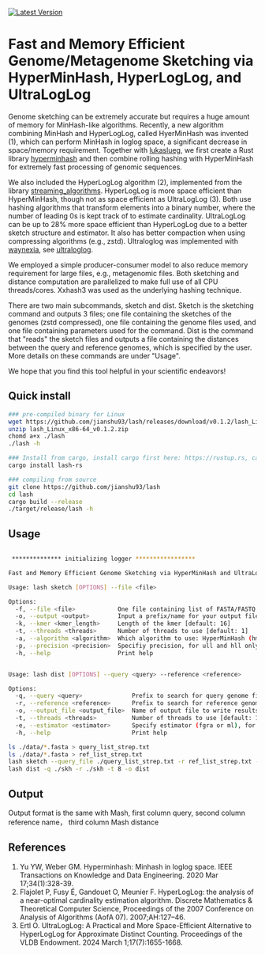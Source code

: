 [![Latest Version](https://img.shields.io/crates/v/lash-rs?style=for-the-badge&color=mediumpurple&logo=rust)](https://crates.io/crates/lash-rs)

# Fast and Memory Efficient Genome/Metagenome Sketching via HyperMinHash, HyperLogLog, and UltraLogLog

Genome sketching can be extremely accurate but requires a huge amount of memory for MinHash-like algorithms. Recently, a new algorithm combining MinHash and HyperLogLog, called HyerMinHash was invented (1), which can perform MinHash in loglog space, a significant decrease in space/memory requirement. Together with [lukaslueg](https://github.com/lukaslueg), we first create a Rust library [hyperminhash](https://github.com/lukaslueg/hyperminhash) and then combine rolling hashing with HyperMinHash for extremely fast processing of genomic sequences. 

We also included the HyperLogLog algorithm (2), implemented  from the library [streaming_algorithms](https://github.com/jianshu93/streaming_algorithms/tree/master). HyperLogLog is more space efficient than HyperMinHash, though not as space efficient as UltraLogLog (3). Both use hashing algorithms that transform elements into a binary number, where the number of leading 0s is kept track of to estimate cardinality. UltraLogLog can be up to 28% more space efficient than HyperLogLog due to a better sketch structure and estimator. It also has better compaction when using compressing algorithms (e.g., zstd). Ultraloglog was implemented with [waynexia](https://github.com/waynexia), see [ultraloglog](https://github.com/waynexia/ultraloglog). 

We employed a simple producer-consumer model to also reduce memory requirement for large files, e.g., metagenomic files. Both sketching and distance computation are parallelized to make full use of all CPU threads/cores. Xxhash3 was used as the underlying hashing technique. 

There are two main subcommands, sketch and dist. Sketch is the sketching command and outputs 3 files; one file containing the sketches of the genomes (zstd compressed), one file containing the genome files used, and one file containing parameters used for the command. Dist is the command that "reads" the sketch files and outputs a file containing the distances between the query and reference genomes, which is specified by the user. More details on these commands are under "Usage". 

We hope that you find this tool helpful in your scientific endeavors!

## Quick install
```bash
### pre-compiled binary for Linux
wget https://github.com/jianshu93/lash/releases/download/v0.1.2/lash_Linux_x86-64_v0.1.2.zip
unzip lash_Linux_x86-64_v0.1.2.zip
chomd a+x ./lash
./lash -h

### Install from cargo, install cargo first here: https://rustup.rs, cargo will be installed by default
cargo install lash-rs

### compiling from source
git clone https://github.com/jianshu93/lash
cd lash
cargo build --release
./target/release/lash -h

```

## Usage
```bash

 ************** initializing logger *****************

Fast and Memory Efficient Genome Sketching via HyperMinHash and UltraLogLog

Usage: lash sketch [OPTIONS] --file <file>

Options:
  -f, --file <file>            One file containing list of FASTA/FASTQ files (.gz/.bz2/.zstd supported), one per line. File must be UTF-8.
  -o, --output <output>        Input a prefix/name for your output files [default: sketch]
  -k, --kmer <kmer_length>     Length of the kmer [default: 16]
  -t, --threads <threads>      Number of threads to use [default: 1]
  -a, --algorithm <algorithm>  Which algorithm to use: HyperMinHash (hmh), UltraLogLog (ull), or HyperLogLog (hll) [default: hmh]
  -p, --precision <precision>  Specifiy precision, for ull and hll only. [default: 10]
  -h, --help                   Print help


Usage: lash dist [OPTIONS] --query <query> --reference <reference>

Options:
  -q, --query <query>              Prefix to search for query genome files
  -r, --reference <reference>      Prefix to search for reference genome files
  -o, --output_file <output_file>  Name of output file to write results [default: dist.txt]
  -t, --threads <threads>          Number of threads to use [default: 1]
  -e, --estimator <estimator>      Specify estimator (fgra or ml), for ull only [default: fgra]
  -h, --help                       Print help
```

```bash
ls ./data/*.fasta > query_list_strep.txt
ls ./data/*.fasta > ref_list_strep.txt
lash sketch --query_file ./query_list_strep.txt -r ref_list_strep.txt -k 16 -o skh
lash dist -q ./skh -r ./skh -t 8 -o dist

```

## Output

Output format is the same with Mash, first column query, second column reference name， third column Mash distance

## References
1. Yu YW, Weber GM. Hyperminhash: Minhash in loglog space. IEEE Transactions on Knowledge and Data Engineering. 2020 Mar 17;34(1):328-39.
2. Flajolet P, Fusy É, Gandouet O, Meunier F. HyperLogLog: the analysis of a near-optimal cardinality estimation algorithm. Discrete Mathematics & Theoretical Computer Science, Proceedings of the 2007 Conference on Analysis of Algorithms (AofA 07). 2007;AH:127–46.
3. Ertl O. UltraLogLog: A Practical and More Space-Efficient Alternative to HyperLogLog for Approximate Distinct Counting. Proceedings of the VLDB Endowment. 2024 March 1;17(7):1655-1668. 
